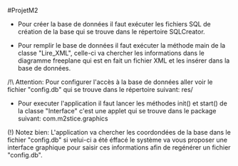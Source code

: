 #ProjetM2

 - Pour créer la base de données il faut exécuter les fichiers SQL de création de la base qui se trouve dans le répertoire SQLCreator.

 - Pour remplir le base de données il faut exécuter la méthode main de la classe "Lire_XML", celle-ci va chercher les informations dans le diagramme freeplane qui est en fait un fichier XML et les insérer dans la base de données.

/!\ Attention: Pour configurer l'accès à la base de données aller voir le fichier "config.db" qui se trouve dans le répertoire suivant:
	res/
	
 - Pour executer l'application il faut  lancer les méthodes init() et start() de la classe "Interface" c'est une applet qui se trouve dans le package suivant:
 	com.m2stice.graphics
 
 (!) Notez bien: L'application va chercher les coordondées de la base dans le fichier "config.db" si velui-ci a été éffacé le système va vous proposer une interface graphique pour saisir ces informations afin de regénérer un fichier "config.db".
